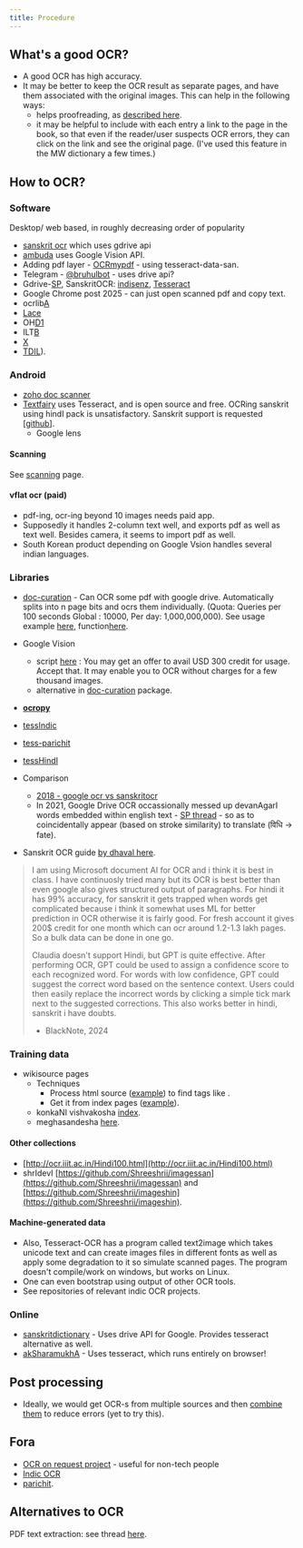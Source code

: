```yaml
---
title: Procedure
---
```


## What's a good OCR?

- A good OCR has high accuracy.
- It may be better to keep the OCR result as separate pages, and have them associated with the original images. This can help in the following ways:
    - helps proofreading, as [described here](corrections.html).
    - it may be helpful to include with each entry a link to the page in the book, so that even if the reader/user suspects OCR errors, they can click on the link and see the original page. (I've used this feature in the MW dictionary a few times.)

## How to OCR?

### Software
Desktop/ web based,  in roughly decreasing order of popularity

- [sanskrit ocr](https://ocr.sanskritdictionary.com/) which uses gdrive api
- [ambuda](https://ambuda.org/proofing) uses Google Vision API.
- Adding pdf layer - [OCRmypdf](https://ocrmypdf.readthedocs.io/en/latest/) - using tesseract-data-san.
- Telegram - [@bruhulbot](https://web.telegram.org/k/#@BruhulBot) - uses drive api?
- Gdrive-[SP](https://groups.google.com/forum/#!topic/sanskrit-programmers/5noVN-XpeVY), SanskritOCR: [indisenz](http://www.indsenz.com/int/index.php), [Tesseract](https://github.com/tesseract-ocr)
- Google Chrome  post 2025 - can just open scanned pdf and copy text.
- ocrlib[A](https://code.google.com/p/ocrlib/)
- [Lace](https://github.com/brobertson/Lace2)
- OH[D1](http://learnsanskrit.org/tools/ocr)
- ILT[B](http://www.cedar.buffalo.edu/ilt/tool.html)
- [X](http://vimeo.com/4714623)
- [TDIL](http://ocr.tdil-dc.gov.in/)).

### Android
- [zoho doc scanner](https://www.indiatvnews.com/technology/news-zoho-doc-scanner-launches-text-recognition-in-12-indian-languages-642074)
- [Textfairy](https://play.google.com/store/apps/details?id=com.renard.ocr&rdid=com.renard.ocr) uses Tesseract, and is open source and free. OCRing sanskrit using hindI pack is unsatisfactory. Sanskrit support is requested \[[github](https://github.com/renard314/textfairy/issues/157)\].
    - Google lens


#### Scanning
See [scanning](../scanning) page.

#### vflat ocr (paid)
- pdf-ing, ocr-ing beyond 10 images needs paid app.
- Supposedly it handles 2-column text well, and exports pdf as well as text well. Besides camera, it seems to import pdf as well.
- South Korean product depending on Google Vsion handles several indian languages.

### Libraries
- [doc-curation](https://github.com/sanskrit-coders/doc_curation/) - Can OCR some pdf with google drive. Automatically splits into n page bits and ocrs them individually. (Quota: Queries per 100 seconds Global : 10000, Per day: 1,000,000,000). See usage example [here](https://github.com/sanskrit-coders/doc_curation/blob/master/curation_projects/general_tasks/pdf_tasks.py), function[here](https://github.com/sanskrit-coders/doc_curation/blob/master/doc_curation/pdf.py#L13).
- Google Vision 
  - script [here](https://github.com/lalitaalaalitah/GoogleVisionOCR_Python) : You may get an offer to avail USD 300 credit for usage. Accept that. It may enable you to OCR without charges for a few thousand images.
  - alternative in [doc-curation](https://github.com/sanskrit-coders/doc_curation/) package.
- **[ocropy](https://github.com/tmbdev/ocropy)**
- [tessIndic](https://code.google.com/archive/p/tesseractindic/)
- [tess-parichit](https://code.google.com/archive/p/parichit/downloads)
- [tessHindI](https://sourceforge.net/projects/tesseracthindi/)

- Comparison
  - [2018 - google ocr vs sanskritocr](/posts/2018-06-05-ocr-comparison)
  - In 2021, Google Drive OCR occassionally messed up devanAgarI words embedded within english text - [SP thread](https://groups.google.com/g/sanskrit-programmers/c/cbu2_tVYbUU/m/hZxtCkPGAAAJ) - so as to coincidentally appear (based on stroke similarity) to translate (विधि  → fate).
- Sanskrit OCR guide [by dhaval here](https://github.com/sanskrit-coders/sanskrit-ocr-r0/issues/8).

> I am using Microsoft document AI for OCR and i think it is best in class. I have continuosly tried many but its OCR is best better than even google also gives structured output of paragraphs. For hindi it has 99% accuracy, for sanskrit it gets trapped when words get complicated because i think it somewhat uses ML for better prediction in OCR otherwise it is fairly good.
For fresh account it gives 200$ credit for one month which can ocr around 1.2-1.3 lakh pages. So a bulk data can be done in one go.
>
> Claudia doesn't support Hindi, but GPT is quite effective. After performing OCR, GPT could be used to assign a confidence score to each recognized word. For words with low confidence, GPT could suggest the correct word based on the sentence context. Users could then easily replace the incorrect words by clicking a simple tick mark next to the suggested corrections. This also works better in hindi, sanskrit i have doubts.
> 
> - BlackNote, 2024

### Training data
- wikisource pages
    - Techniques
        - Process html source ([example](https://sa.wikisource.org/wiki/%E0%A4%AE%E0%A5%87%E0%A4%98%E0%A4%B8%E0%A4%A8%E0%A5%8D%E0%A4%A6%E0%A5%87%E0%A4%B6%E0%A4%83_-_%E0%A4%A6%E0%A4%95%E0%A5%8D%E0%A4%B7%E0%A4%BF%E0%A4%A3%E0%A4%BE%E0%A4%B5%E0%A4%B0%E0%A5%8D%E0%A4%A4%E0%A4%A8%E0%A4%BE%E0%A4%A5%E0%A4%83_-%E0%A5%A7%E0%A5%AF%E0%A5%A7%E0%A5%AF)) to find tags like <span class="pagenum" id=".E0.A5.A9.E0.A5.A7" title="पुटम्:मेघसन्देशः - दक्षिणावर्तनाथः - १९१९.djvu/31"></span>.
        - Get it from index pages ([example](https://sa.wikisource.org/wiki/%E0%A4%AA%E0%A5%81%E0%A4%9F%E0%A4%AE%E0%A5%8D%3A%E0%A4%AE%E0%A5%87%E0%A4%98%E0%A4%B8%E0%A4%A8%E0%A5%8D%E0%A4%A6%E0%A5%87%E0%A4%B6%E0%A4%83_-_%E0%A4%A6%E0%A4%95%E0%A5%8D%E0%A4%B7%E0%A4%BF%E0%A4%A3%E0%A4%BE%E0%A4%B5%E0%A4%B0%E0%A5%8D%E0%A4%A4%E0%A4%A8%E0%A4%BE%E0%A4%A5%E0%A4%83_-_%E0%A5%A7%E0%A5%AF%E0%A5%A7%E0%A5%AF.djvu/31)).
    - konkaNI vishvakosha [index](https://wikisource.org/wiki/Main_Page/Konkani).
    - meghasandesha [here](https://sa.wikisource.org/wiki/%E0%A4%85%E0%A4%A8%E0%A5%81%E0%A4%95%E0%A5%8D%E0%A4%B0%E0%A4%AE%E0%A4%A3%E0%A4%BF%E0%A4%95%E0%A4%BE:%E0%A4%AE%E0%A5%87%E0%A4%98%E0%A4%B8%E0%A4%A8%E0%A5%8D%E0%A4%A6%E0%A5%87%E0%A4%B6%E0%A4%83_-_%E0%A4%A6%E0%A4%95%E0%A5%8D%E0%A4%B7%E0%A4%BF%E0%A4%A3%E0%A4%BE%E0%A4%B5%E0%A4%B0%E0%A5%8D%E0%A4%A4%E0%A4%A8%E0%A4%BE%E0%A4%A5%E0%A4%83_-_%E0%A5%A7%E0%A5%AF%E0%A5%A7%E0%A5%AF.djvu).

#### Other collections
-  [http://ocr.iiit.ac.in/Hindi100.html](http://ocr.iiit.ac.in/Hindi100.html)
- shrIdevI [https://github.com/Shreeshrii/imagessan](https://github.com/Shreeshrii/imagessan) and [https://github.com/Shreeshrii/imageshin](https://github.com/Shreeshrii/imageshin).

#### Machine-generated data
- Also, Tesseract-OCR has a program called text2image which takes unicode text and can create images files in different fonts as well as apply some degradation to it so simulate scanned pages. The program doesn't compile/work on windows, but works on Linux.
- One can even bootstrap using output of other OCR tools.
- See repositories of relevant indic OCR projects.

### Online
- [sanskritdictionary](https://ocr.sanskritdictionary.com/#) - Uses drive API for Google. Provides tesseract alternative as well.
- [akSharamukhA](https://aksharamukha.appspot.com/converter) - Uses tesseract, which runs entirely on browser!

## Post processing
- Ideally, we would get OCR-s from multiple sources and then [combine them](https://groups.google.com/g/sanskrit-programmers/c/yEjFaIQfGaA/m/E4rx2YmHAAAJ) to reduce errors (yet to try this).

## Fora
- [OCR on request project](https://sanskrit.github.io/groups/dyuganga/projects/text/ocr_on_request) - useful for non-tech people
- [Indic OCR](https://groups.google.com/forum/#!forum/indic-ocr)
- [parichit](https://groups.google.com/forum/#!forum/parichit-ocr).

## Alternatives to OCR

PDF text extraction: see thread [here](https://groups.google.com/d/msg/sanskrit-programmers/UGwL8dcl1g0/-ign5NVeBQAJ).

